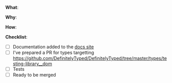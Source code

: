 <!--
Thanks for your interest in the project. Bugs filed and PRs submitted are appreciated!

Please make sure that you are familiar with and follow the Code of Conduct for
this project (found in the CODE_OF_CONDUCT.md file).

Also, please make sure you're familiar with and follow the instructions in the
contributing guidelines (found in the CONTRIBUTING.md file).

If you're new to contributing to open source projects, you might find this free
video course helpful: http://kcd.im/pull-request

Please fill out the information below to expedite the review and (hopefully)
merge of your pull request!
-->

<!-- What changes are being made? (What feature/bug is being fixed here?) -->

**What**:

<!-- Why are these changes necessary? -->

**Why**:

<!-- How were these changes implemented? -->

**How**:

<!-- Have you done all of these things?  -->

**Checklist**:

<!-- add "N/A" to the end of each line that's irrelevant to your changes -->

<!-- to check an item, place an "x" in the box like so: "- [x] Documentation" -->

- [ ] Documentation added to the
      [docs site](https://github.com/alexkrolick/testing-library-docs)
- [ ] I've prepared a PR for types targetting https://github.com/DefinitelyTyped/DefinitelyTyped/tree/master/types/testing-library__dom
- [ ] Tests
- [ ] Ready to be merged
      <!-- In your opinion, is this ready to be merged as soon as it's reviewed? -->

<!-- feel free to add additional comments -->
